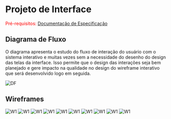 
# Projeto de Interface

<span style="color:red">Pré-requisitos: <a href="2-Especificação do Projeto.md"> Documentação de Especificação</a></span>

## Diagrama de Fluxo

O diagrama apresenta o estudo do fluxo de interação do usuário com o sistema interativo e  muitas vezes sem a necessidade do desenho do design das telas da interface. Isso permite que o design das interações seja bem planejado e gere impacto na qualidade no design do wireframe interativo que será desenvolvido logo em seguida.

![DF](img/DF.png)

## Wireframes

![W1](img/W1.png)
![W1](img/W2.png)
![W1](img/W3.png)
![W1](img/W4.png)
![W1](img/W5.png)
![W1](img/W6.png)
![W1](img/W7.png)
![W1](img/W8.png)
![W1](img/W9.png)
![W1](img/W10.png)
